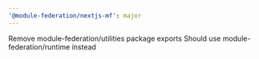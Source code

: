 ```yaml
---
'@module-federation/nextjs-mf': major
---
```


Remove module-federation/utilities package exports
Should use module-federation/runtime instead
